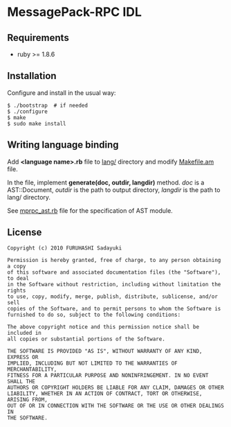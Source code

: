 MessagePack-RPC IDL
===================

## Requirements

  - ruby >= 1.8.6


## Installation

Configure and install in the usual way:

    $ ./bootstrap  # if needed
    $ ./configure
    $ make
    $ sudo make install


## Writing language binding

Add **&lt;language name&gt;.rb** file to [lang/](http://github.com/msgpack/msgpack-rpc/blob/master/idl/lang/) directory and modify [Makefile.am](http://github.com/msgpack/msgpack-rpc/blob/master/idl/Makefile.am) file.

In the file, implement **generate(doc, outdir, langdir)** method. *doc* is a AST::Document, *outdir* is the path to output directory, *langdir* is the path to lang/ directory.

See [mprpc_ast.rb](http://github.com/msgpack/msgpack-rpc/blob/master/idl/mprpc_ast.rb) file for the specification of AST module.


## License

    Copyright (c) 2010 FURUHASHI Sadayuki
    
    Permission is hereby granted, free of charge, to any person obtaining a copy
    of this software and associated documentation files (the "Software"), to deal
    in the Software without restriction, including without limitation the rights
    to use, copy, modify, merge, publish, distribute, sublicense, and/or sell
    copies of the Software, and to permit persons to whom the Software is
    furnished to do so, subject to the following conditions:
    
    The above copyright notice and this permission notice shall be included in
    all copies or substantial portions of the Software.
    
    THE SOFTWARE IS PROVIDED "AS IS", WITHOUT WARRANTY OF ANY KIND, EXPRESS OR
    IMPLIED, INCLUDING BUT NOT LIMITED TO THE WARRANTIES OF MERCHANTABILITY,
    FITNESS FOR A PARTICULAR PURPOSE AND NONINFRINGEMENT. IN NO EVENT SHALL THE
    AUTHORS OR COPYRIGHT HOLDERS BE LIABLE FOR ANY CLAIM, DAMAGES OR OTHER
    LIABILITY, WHETHER IN AN ACTION OF CONTRACT, TORT OR OTHERWISE, ARISING FROM,
    OUT OF OR IN CONNECTION WITH THE SOFTWARE OR THE USE OR OTHER DEALINGS IN
    THE SOFTWARE.

